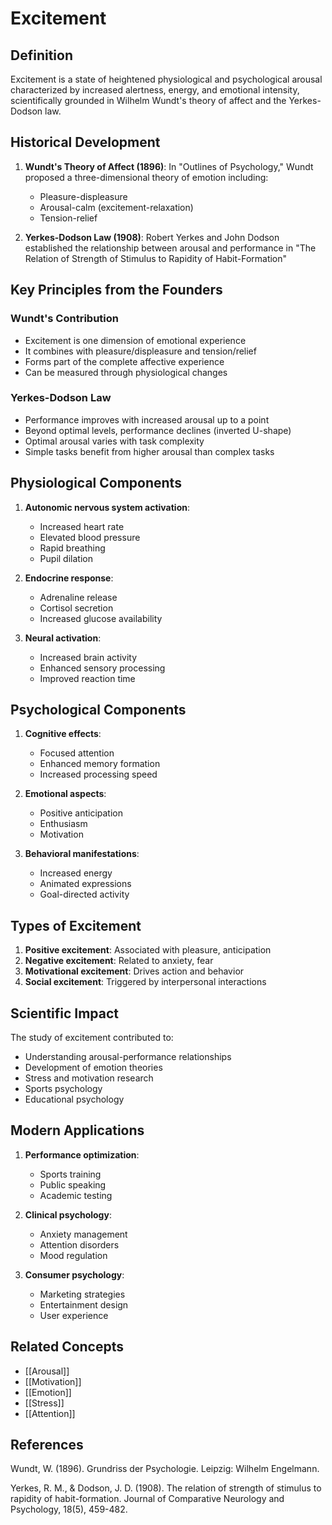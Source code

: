 # Excitement

## Definition

Excitement is a state of heightened physiological and psychological arousal characterized by increased alertness, energy, and emotional intensity, scientifically grounded in Wilhelm Wundt's theory of affect and the Yerkes-Dodson law.

## Historical Development

1. **Wundt's Theory of Affect (1896)**: In "Outlines of Psychology," Wundt proposed a three-dimensional theory of emotion including:
   - Pleasure-displeasure
   - Arousal-calm (excitement-relaxation)
   - Tension-relief

2. **Yerkes-Dodson Law (1908)**: Robert Yerkes and John Dodson established the relationship between arousal and performance in "The Relation of Strength of Stimulus to Rapidity of Habit-Formation"

## Key Principles from the Founders

### Wundt's Contribution
- Excitement is one dimension of emotional experience
- It combines with pleasure/displeasure and tension/relief
- Forms part of the complete affective experience
- Can be measured through physiological changes

### Yerkes-Dodson Law
- Performance improves with increased arousal up to a point
- Beyond optimal levels, performance declines (inverted U-shape)
- Optimal arousal varies with task complexity
- Simple tasks benefit from higher arousal than complex tasks

## Physiological Components

1. **Autonomic nervous system activation**:
   - Increased heart rate
   - Elevated blood pressure
   - Rapid breathing
   - Pupil dilation

2. **Endocrine response**:
   - Adrenaline release
   - Cortisol secretion
   - Increased glucose availability

3. **Neural activation**:
   - Increased brain activity
   - Enhanced sensory processing
   - Improved reaction time

## Psychological Components

1. **Cognitive effects**:
   - Focused attention
   - Enhanced memory formation
   - Increased processing speed

2. **Emotional aspects**:
   - Positive anticipation
   - Enthusiasm
   - Motivation

3. **Behavioral manifestations**:
   - Increased energy
   - Animated expressions
   - Goal-directed activity

## Types of Excitement

1. **Positive excitement**: Associated with pleasure, anticipation
2. **Negative excitement**: Related to anxiety, fear
3. **Motivational excitement**: Drives action and behavior
4. **Social excitement**: Triggered by interpersonal interactions

## Scientific Impact

The study of excitement contributed to:
- Understanding arousal-performance relationships
- Development of emotion theories
- Stress and motivation research
- Sports psychology
- Educational psychology

## Modern Applications

1. **Performance optimization**: 
   - Sports training
   - Public speaking
   - Academic testing

2. **Clinical psychology**:
   - Anxiety management
   - Attention disorders
   - Mood regulation

3. **Consumer psychology**:
   - Marketing strategies
   - Entertainment design
   - User experience

## Related Concepts
- [[Arousal]]
- [[Motivation]]
- [[Emotion]]
- [[Stress]]
- [[Attention]]

## References

Wundt, W. (1896). Grundriss der Psychologie. Leipzig: Wilhelm Engelmann.

Yerkes, R. M., & Dodson, J. D. (1908). The relation of strength of stimulus to rapidity of habit-formation. Journal of Comparative Neurology and Psychology, 18(5), 459-482.